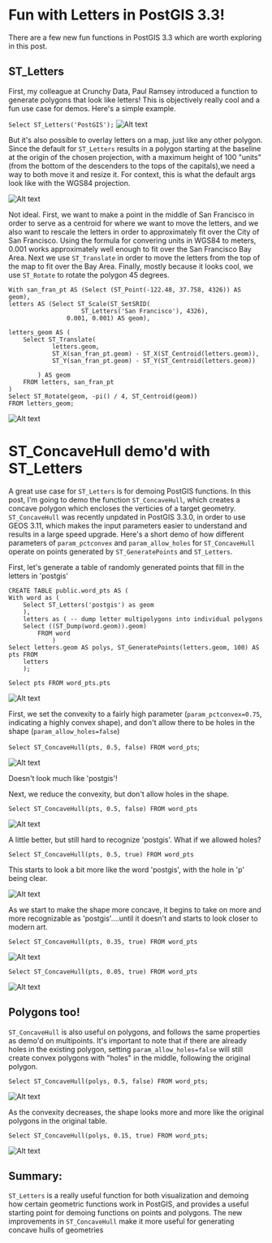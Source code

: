 # Fun with Letters in PostGIS 3.3!

There are a few new fun functions in PostGIS 3.3 which are worth exploring in this post.

## ST_Letters

First, my colleague at Crunchy Data, Paul Ramsey introduced a function to generate polygons that look like letters! This is objectively really cool and a fun use case for demos. Here's a simple example.

`Select ST_Letters('PostGIS');`
![Alt text](postgis_letters.png)


But it's also possible to overlay letters on a map, just like any other polygon. Since the default for `ST_Letters` results in a polygon starting at the baseline at the origin of the chosen projection, with a maximum height of 100 "units" (from the bottom of the descenders to the tops of the capitals),we need a way to both move it and resize it. For context, this is what the default args look like with the WGS84 projection. 

![Alt text](postgis_letters_unscaled.png)

Not ideal. First, we want to make a point in the middle of San Francisco in order to serve as a centroid for where we want to move the letters, and we also want to rescale the letters in order to approximately fit over the City of San Francisco. Using the formula for convering units in WGS84 to meters, 0.001 works approximately well enough to fit over the San Francisco Bay Area. Next we use `ST_Translate` in order to move the letters from the top of the map to fit over the Bay Area. Finally, mostly because it looks cool, we use `ST_Rotate` to rotate the polygon 45 degrees. 

```
With san_fran_pt AS (Select (ST_Point(-122.48, 37.758, 4326)) AS geom),
letters AS (Select ST_Scale(ST_SetSRID(
                    ST_Letters('San Francisco'), 4326),
                0.001, 0.001) AS geom),

letters_geom AS (
    Select ST_Translate(
            letters.geom,
            ST_X(san_fran_pt.geom) - ST_X(ST_Centroid(letters.geom)),
            ST_Y(san_fran_pt.geom) - ST_Y(ST_Centroid(letters.geom))

        ) AS geom
    FROM letters, san_fran_pt
)
Select ST_Rotate(geom, -pi() / 4, ST_Centroid(geom))
FROM letters_geom;

```

![Alt text](postgis_letters_sf.png)

# ST_ConcaveHull demo'd with ST_Letters

A great use case for `ST_Letters` is for demoing PostGIS functions. In this post, I'm going to demo the function `ST_ConcaveHull`, which creates a concave polygon which encloses the verticies of a target geometry. `ST_ConcaveHull` was recently unpdated in PostGIS 3.3.0, in order to use GEOS 3.11, which makes the input parameters easier to understand and results in a large speed upgrade. Here's a short demo of how different parameters of `param_pctconvex` and `param_allow_holes` for `ST_ConcaveHull` operate on points generated by `ST_GeneratePoints` and `ST_Letters`. 

First, let's generate a table of randomly generated points that fill in the letters in 'postgis'
```
CREATE TABLE public.word_pts AS (
With word as (
	Select ST_Letters('postgis') as geom
	),
	letters as ( -- dump letter multipolygons into individual polygons
	Select ((ST_Dump(word.geom)).geom) 
	 	FROM word
	 		)
Select letters.geom AS polys, ST_GeneratePoints(letters.geom, 100) AS pts FROM
	letters
	);
```

`Select pts FROM word_pts.pts` 

![Alt text](word_pnts.png)

First, we set the convexity to a fairly high parameter (`param_pctconvex=0.75`, indicating a highly convex shape), and don't allow there to be holes in the shape (`param_allow_holes=false`)


`Select ST_ConcaveHull(pts, 0.5, false) FROM word_pts`; 

![Alt text](st_concave_75_false.png)

Doesn't look much like 'postgis'! 

Next, we reduce the convexity, but don't allow holes in the shape. 

`Select ST_ConcaveHull(pts, 0.5, false) FROM word_pts`

![Alt text](st_concave_5_false.png)

A little better, but still hard to recognize 'postgis'. What if we allowed holes?

`Select ST_ConcaveHull(pts, 0.5, true) FROM word_pts`

This starts to look a bit more like the word 'postgis', with the hole in 'p' being clear. 

![Alt text](st_concave_5_true.png)

As we start to make the shape more concave, it begins to take on more and more recognizable as 'postgis'....until it doesn't and starts to look closer to modern art. 

`Select ST_ConcaveHull(pts, 0.35, true) FROM word_pts`

![Alt text](st_concave_35_true.png)

`Select ST_ConcaveHull(pts, 0.05, true) FROM word_pts`

![Alt text](st_concave_005_true.png)

## Polygons too!

`ST_ConcaveHull` is also useful on polygons, and follows the same properties as demo'd on multipoints. It's important to note that if there are already holes in the existing polygon, setting `param_allow_holes=false` will still create convex polygons with "holes" in the middle, following the original polygon. 

`Select ST_ConcaveHull(polys, 0.5, false) FROM word_pts;` 

![Alt text](st_concave_5_false_polys.png)

As the convexity decreases, the shape looks more and more like the original polygons in the original table. 

`Select ST_ConcaveHull(polys, 0.15, true) FROM word_pts;` 

![Alt text](st_concave_005_true_polys.png)




## Summary:

`ST_Letters` is a really useful function for both visualization and demoing how certain geometric functions work in PostGIS, and provides a useful starting point for demoing functions on points and polygons. The new improvements in `ST_ConcaveHull` make it more useful for generating concave hulls of geometries 